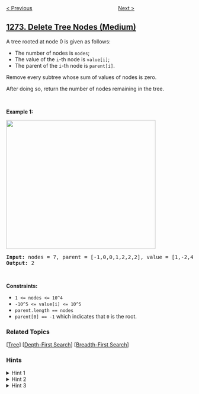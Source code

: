 <!--|This file generated by command(leetcode description); DO NOT EDIT.    |-->
<!--+----------------------------------------------------------------------+-->
<!--|@author    openset <openset.wang@gmail.com>                           |-->
<!--|@link      https://github.com/openset                                 |-->
<!--|@home      https://github.com/openset/leetcode                        |-->
<!--+----------------------------------------------------------------------+-->

[< Previous](../remove-interval "Remove Interval")
　　　　　　　　　　　　　　　　
[Next >](../number-of-ships-in-a-rectangle "Number of Ships in a Rectangle")

## [1273. Delete Tree Nodes (Medium)](https://leetcode.com/problems/delete-tree-nodes "删除树节点")

<p>A tree rooted at node 0 is given as follows:</p>

<ul>
	<li>The number of nodes is <code>nodes</code>;</li>
	<li>The value of the <code>i</code>-th node is <code>value[i]</code>;</li>
	<li>The parent of the <code>i</code>-th node is <code>parent[i]</code>.</li>
</ul>

<p>Remove every subtree whose sum of values of nodes is zero.</p>

<p>After doing so, return the number of nodes remaining in the tree.</p>

<p>&nbsp;</p>
<p><strong>Example 1:</strong></p>

<p><img alt="" src="https://assets.leetcode.com/uploads/2019/07/02/1421_sample_1.PNG" style="width: 403px; height: 347px;" /></p>

<pre>
<strong>Input:</strong> nodes = 7, parent = [-1,0,0,1,2,2,2], value = [1,-2,4,0,-2,-1,-1]
<strong>Output:</strong> 2
</pre>

<p>&nbsp;</p>
<p><strong>Constraints:</strong></p>

<ul>
	<li><code>1 &lt;= nodes &lt;= 10^4</code></li>
	<li><code>-10^5 &lt;= value[i] &lt;= 10^5</code></li>
	<li><code>parent.length == nodes</code></li>
	<li><code>parent[0] == -1</code>&nbsp;which indicates that <code>0</code> is the root.</li>
</ul>

### Related Topics
  [[Tree](../../tag/tree/README.md)]
  [[Depth-First Search](../../tag/depth-first-search/README.md)]
  [[Breadth-First Search](../../tag/breadth-first-search/README.md)]

### Hints
<details>
<summary>Hint 1</summary>
Traverse the tree using depth first search.
</details>

<details>
<summary>Hint 2</summary>
Find for every node the sum of values of its sub-tree.
</details>

<details>
<summary>Hint 3</summary>
Traverse the tree again from the root and return once you reach a node with zero sum of values in its sub-tree.
</details>
